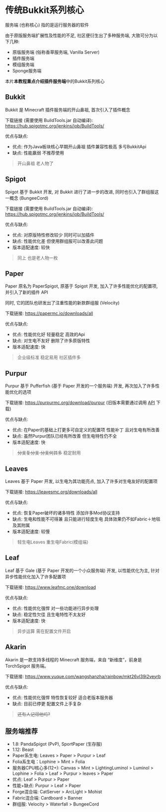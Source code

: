 # 传统Bukkit系列核心

服务端 (也称核心) 指的是运行服务器的软件

由于原版服务端扩展性及性能的不足, 社区便衍生出了多种服务端, 大致可分为以下几种:
- 原版服务端 (俗称香草服务端, Vanilla Server)
- 插件服务端
- 模组服务端
- Sponge服务端

本片**本教程重点介绍插件服务端**中的Bukkit系列核心

## Bukkit

Bukkit 是 Minecraft 插件服务端的开山鼻祖, 首次引入了插件概念

下载链接 (需要使用 BuildTools.jar 自动编译): https://hub.spigotmc.org/jenkins/job/BuildTools/

优点与缺点:
- 优点: 作为Java板块核心早期开山鼻祖 插件兼容性极高 多亏BukkitApi
- 缺点: 性能羸弱 不推荐使用
> 开山鼻祖 老人物了

## Spigot

Spigot 基于 Bukkit 开发, 对 Bukkit 进行了进一步的改进, 同时也引入了群组服这一概念 (BungeeCord)

下载链接 (需要使用 BuildTools.jar 自动编译): https://hub.spigotmc.org/jenkins/job/BuildTools/

优点与缺点:
- 优点: 对原版特性修改较少 同时可以加插件
- 缺点: 性能优化差 但使用群组服可以改善此问题
- 版本适配速度: 较快
> 同上 也是老人物一枚

## Paper

Paper 原名为 PaperSpigot, 原基于 Spigot 开发, 加入了许多性能优化的配置项, 并引入了新的插件 API

同时, 它的团队也研发出了注重性能的新款群组服 (Velocity)

下载链接: https://papermc.io/downloads/all

优点与缺点:
- 优点: 性能优化好 轻量稳定 高效的Api
- 缺点: 对生电不友好 删除了许多原版特性
- 版本适配速度: 快
> 企业级标准 稳定易用 社区插件多

## Purpur

Purpur 基于 Pufferfish (基于 Paper 开发的一个服务端) 开发, 再次加入了许多性能优化的选项

下载链接: https://purpurmc.org/download/purpur (旧版本需要通过调用 [API](https://api.purpurmc.org/) 下载)

优点与缺点:
- 优点: 在Paper的基础上打更多可自定义的配置项 性能补丁 且对生电有所改善
- 缺点: 虽然Purpur团队已经有所改善 但生电特性仍不全 
- 版本适配速度: 快
> ~~分支复分支 分支何其多~~ 稳定耐用

## Leaves

Leaves 基于 Paper 开发, 以生电为其功能亮点, 加入了许多对生电友好的配置项

下载链接: https://leavesmc.org/downloads/all

优点与缺点:
- 优点: 恢复Paper破坏的诸多特性 添加许多Mod协议支持
- 缺点: 生电和性能不可得兼 且只能进行轻度生电 具体效果仍不如Fabric＋地毯及其附属
- 版本适配速度: 较慢
> 轻生电Leaves
> 重生电Fabric(模组端)

## Leaf

Leaf 基于 Gale (基于 Paper 开发的一个小众服务端) 开发, 以性能优化为主, 针对异步性能优化加入了许多配置项

下载链接: https://www.leafmc.one/download

优点与缺点:
- 优点: 性能优化强悍 对一些功能进行异步处理
- 缺点: 稳定性欠佳 且生电特性不太友好
- 版本适配速度: 快
> 异步运算 需在配置文件开启

## Akarin

Akarin 是一款支持多线程的 Minecraft 服务端，来自 “新维度”，前身是 TorchSpigot 服务端。

下载链接: https://www.yuque.com/wangshanzha/rainbow/mkt26vl39i2veyrb 

优点与缺点:
- 优点: 性能优化强悍 特性恢复较好 适合老版本服务器
- 缺点: 目前已停更 配置文件上手复杂
> ~~还有人记得他吗?~~

## 服务端推荐

- 1.8: PandaSpigot (PvP), SportPaper (生存服)
- 1.12: Beast
- Paper系生电: Leaves > Paper > Purpur > Leaf
- Folia系生电：Lophine > Mint > Folia
- 服务器CPU核心多(12+): Canvas > Mint > LightingLuminol > Luminol > Lophine > Folia > Leaf > Purpur > leaves > Paper
- 优点: Leaf > Purpur > Paper 
- 性能+缺点: Purpur > Leaf > Paper
- Forge混合端: CatServer > ArcLight > Mohist
- Fabric混合端: Cardboard > Banner
- 群组服: Velocity > Waterfall > BungeeCord